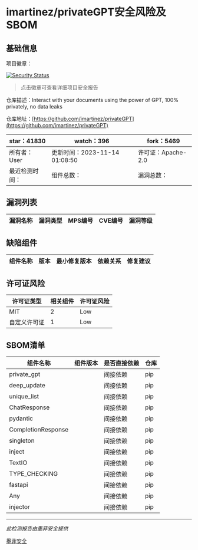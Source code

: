 # imartinez/privateGPT安全风险及SBOM

## 基础信息

项目徽章：

[![Security Status](https://www.murphysec.com/platform3/v31/badge/1724132686870044672.svg)](https://www.murphysec.com/console/report/1691513914738495488/1724132686870044672)

> 点击徽章可查看详细项目安全报告

仓库描述：Interact with your documents using the power of GPT, 100% privately, no data leaks

仓库地址：[https://github.com/imartinez/privateGPT](https://github.com/imartinez/privateGPT)

| star：41830 | watch：396 | fork：5469 |
| ----------- | -------------- | ------------ |
| 所有者：User | 更新时间：2023-11-14 01:08:50 | 许可证：Apache-2.0 |
| 最近检测时间： | 组件总数： | 漏洞总数： |




## 漏洞列表

| 漏洞名称 | 漏洞类型 | MPS编号 | CVE编号 | 漏洞等级 |
| ------- | ------ | ------- | ------ | ----- |





## 缺陷组件

| 组件名称 | 版本 | 最小修复版本 | 依赖关系 | 修复建议 |
| -------- | ---- | ------------ | -------- | -------- |





## 许可证风险

| 许可证类型 | 相关组件 | 许可证风险 |
| ---------- | -------- | ---------- |
|MIT|2|Low|
|自定义许可证|1|Low|




## SBOM清单

| 组件名称 | 组件版本 | 是否直接依赖 | 仓库 |
| -------- | -------- | ------------ | ---- |
|private_gpt||间接依赖|pip|
|deep_update||间接依赖|pip|
|unique_list||间接依赖|pip|
|ChatResponse||间接依赖|pip|
|pydantic||间接依赖|pip|
|CompletionResponse||间接依赖|pip|
|singleton||间接依赖|pip|
|inject||间接依赖|pip|
|TextIO||间接依赖|pip|
|TYPE_CHECKING||间接依赖|pip|
|fastapi||间接依赖|pip|
|Any||间接依赖|pip|
|injector||间接依赖|pip|


------

*此检测报告由墨菲安全提供*

[墨菲安全](www.murphysec.com)